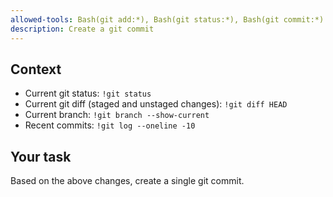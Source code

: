 ```yaml
---
allowed-tools: Bash(git add:*), Bash(git status:*), Bash(git commit:*)
description: Create a git commit
---
```


## Context

- Current git status: `!git status`
- Current git diff (staged and unstaged changes): `!git diff HEAD`
- Current branch: `!git branch --show-current`
- Recent commits: `!git log --oneline -10`

## Your task

Based on the above changes, create a single git commit.
